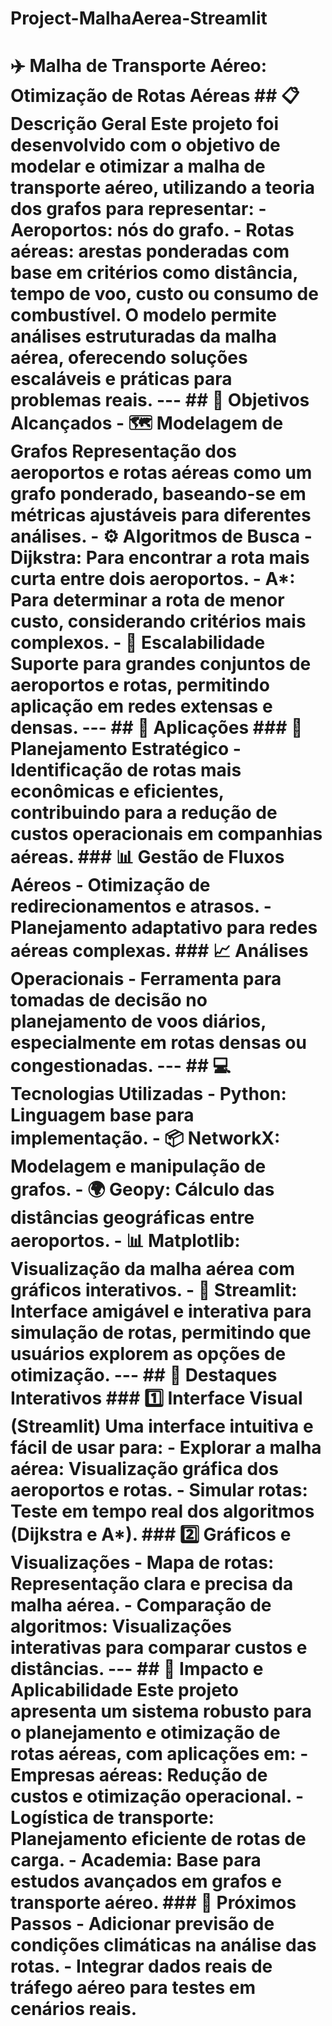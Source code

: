 # Project-MalhaAerea-Streamlit
 # ✈️ **Malha de Transporte Aéreo: Otimização de Rotas Aéreas**  ## **📋 Descrição Geral** Este projeto foi desenvolvido com o objetivo de **modelar e otimizar a malha de transporte aéreo**, utilizando a teoria dos grafos para representar:   - **Aeroportos**: nós do grafo.   - **Rotas aéreas**: arestas ponderadas com base em critérios como distância, tempo de voo, custo ou consumo de combustível.    O modelo permite **análises estruturadas** da malha aérea, oferecendo soluções escaláveis e práticas para problemas reais.  ---  ## **🎯 Objetivos Alcançados** - 🗺️ **Modelagem de Grafos**     Representação dos aeroportos e rotas aéreas como um **grafo ponderado**, baseando-se em métricas ajustáveis para diferentes análises.   - ⚙️ **Algoritmos de Busca**     - **Dijkstra**: Para encontrar a **rota mais curta** entre dois aeroportos.     - **A***: Para determinar a **rota de menor custo**, considerando critérios mais complexos.   - 🔄 **Escalabilidade**     Suporte para grandes conjuntos de aeroportos e rotas, permitindo aplicação em redes extensas e densas.  ---  ## **🔗 Aplicações** ### 🚀 **Planejamento Estratégico** - Identificação de **rotas mais econômicas e eficientes**, contribuindo para a **redução de custos operacionais** em companhias aéreas.    ### 📊 **Gestão de Fluxos Aéreos** - Otimização de **redirecionamentos e atrasos**.   - Planejamento adaptativo para redes aéreas complexas.  ### 📈 **Análises Operacionais** - Ferramenta para tomadas de decisão no planejamento de voos diários, especialmente em rotas densas ou congestionadas.  ---  ## **💻 Tecnologias Utilizadas** - **Python**: Linguagem base para implementação.     - 📦 **NetworkX**: Modelagem e manipulação de grafos.     - 🌍 **Geopy**: Cálculo das distâncias geográficas entre aeroportos.     - 📊 **Matplotlib**: Visualização da malha aérea com gráficos interativos.     - 🌟 **Streamlit**: Interface amigável e interativa para simulação de rotas, permitindo que usuários explorem as opções de otimização.  ---  ## **📌 Destaques Interativos** ### **1️⃣ Interface Visual (Streamlit)**   Uma interface intuitiva e fácil de usar para:   - **Explorar a malha aérea:** Visualização gráfica dos aeroportos e rotas.   - **Simular rotas:** Teste em tempo real dos algoritmos (Dijkstra e A*).    ### **2️⃣ Gráficos e Visualizações**   - **Mapa de rotas:** Representação clara e precisa da malha aérea.   - **Comparação de algoritmos:** Visualizações interativas para comparar custos e distâncias.  ---  ## **🌟 Impacto e Aplicabilidade** Este projeto apresenta um sistema robusto para o planejamento e otimização de rotas aéreas, com aplicações em:   - **Empresas aéreas:** Redução de custos e otimização operacional.   - **Logística de transporte:** Planejamento eficiente de rotas de carga.   - **Academia:** Base para estudos avançados em grafos e transporte aéreo.    ### **🚀 Próximos Passos** - Adicionar **previsão de condições climáticas** na análise das rotas.   - Integrar dados reais de tráfego aéreo para testes em cenários reais.

